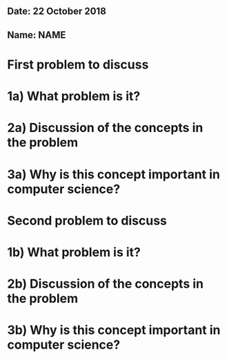 ## Date: 22 October 2018
## Name: NAME


# First problem to discuss
# 1a) What problem is it?

# 2a) Discussion of the concepts in the problem

# 3a) Why is this concept important in computer science?




# Second problem to discuss
# 1b) What problem is it?

# 2b) Discussion of the concepts in the problem

# 3b) Why is this concept important in computer science?

